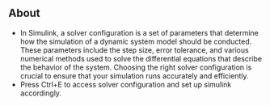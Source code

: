 ## About
- In Simulink, a solver configuration is a set of parameters that determine how the simulation of a dynamic system model should be conducted. These parameters include the step size, error tolerance, and various numerical methods used to solve the differential equations that describe the behavior of the system. Choosing the right solver configuration is crucial to ensure that your simulation runs accurately and efficiently.
- Press Ctrl+E to access solver configuration and set up simulink accordingly.